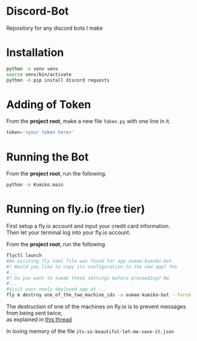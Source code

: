 # Discord-Bot
Repository for any discord bots I make

# Installation
```bash
python -m venv venv
source venv/bin/activate
python -m pip install discord requests
```

# Adding of Token
From the **project root**, make a new file `Token.py` with one line in it.
```py
token='<your token here>'
```

# Running the Bot
From the **project root**, run the following.
```bash
python -m Kumiko.main
```

# Running on fly.io (free tier)
First setup a fly.io account and input your credit card information. </br>
Then let your terminal log into your fly.io account.

From the **project root**, run the following
```bash
flyctl launch
#An existing fly.toml file was found for app oumae-kumiko-bot
#? Would you like to copy its configuration to the new app? Yes
#...
#? Do you want to tweak these settings before proceeding? No
#...
#Visit your newly deployed app at ...
fly m destroy one_of_the_two_machine_ids -a oumae-kumiko-bot --force
```
The destruction of one of the machines on fly.io is to prevent messages from being sent twice, </br>
as explained in [this thread](https://community.fly.io/t/how-to-only-have-one-machine-running-at-once/13914/2)


In loving memory of the file `its-so-beautiful-let-me-save-it.json`
